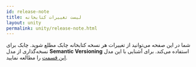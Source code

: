 ```yaml
---
id: release-note
title: لیست تغییرات کتابخانه
layout: unity
permalink: unity/release-note.html
---
```


شما در این صفحه می‌توانید از تغییرات هر نسخه کتابخانه چابک مطلع شوید. چابک برای نسخه‌گذاری از مدل **Semantic Versioning** استفاده می‌کند. برای آشنایی با این مدل [این قسمت](/unity/sdk-setup.html#مدل-نسخهگذاری-در-چابک-semantic-versioning) را مطالعه نمایید.

<Br>

